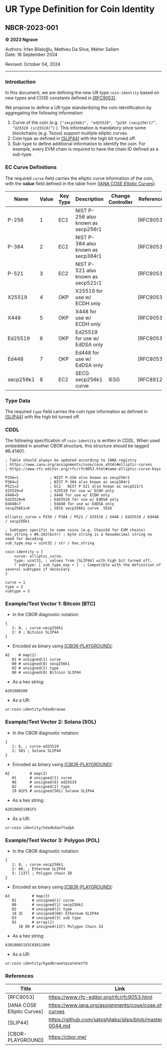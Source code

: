 # UR Type Definition for Coin Identity
## NBCR-2023-001

**© 2023 Ngrave**

Authors: İrfan Bilaloğlu, Mathieu Da Silva, Maher Sallam<br/>
Date: 18 September 2024<br/>

Revised: October 04, 2024

---

### Introduction

In this document, we are defining the new UR type `coin-identity` based on new types and COSE constants defined in [[RFC9053]](https://www.rfc-editor.org/rfc/rfc9053.html).

We propose to define a UR type standardizing the coin identification by aggregating the following information:

1. Curve of the coin (e.g. *`["secp256k1", "ed25519", "p256 (secp256r1)”, “X25519 (sr25519)”]` ).* This information is mandatory since some blockchains (e.g. Tezos) support multiple elliptic curves.
2. Coin type as defined in [[SLIP44]](https://github.com/satoshilabs/slips/blob/master/slip-0044.md) with the high bit turned off.
3. Sub-type to define additional information to identify the coin. For example, every EVM chain is required to have the chain ID defined as a sub-type.

### EC Curve Definitions

The required `curve` field carries the elliptic curve information of the coin, with the **value** field defined in the table from [[IANA COSE Elliptic Curves]](https://www.iana.org/assignments/cose/cose.xhtml#elliptic-curves).


| Name                     | Value                           | Key Type | Description                        | Change Controller | Reference | Recommended |
|--------------------------|---------------------------------|----------|------------------------------------|-------------------|-----------|-------------|
| P-256                    | 1                               | EC2      | NIST P-256 also known as secp256r1 |                   | [RFC9053] | Yes         |
| P-384                    | 2                               | EC2      | NIST P-384 also known as secp384r1 |                   | [RFC9053] | Yes         |
| P-521                    | 3                               | EC2      | NIST P-521 also known as secp521r1 |                   | [RFC9053] | Yes         |
| X25519                   | 4                               | OKP      | X25519 for use w/ ECDH only        |                   | [RFC9053] | Yes         |
| X448                     | 5                               | OKP      | X448 for use w/ ECDH only          |                   | [RFC9053] | Yes         |
| Ed25519                  | 6                               | OKP      | Ed25519 for use w/ EdDSA only      |                   | [RFC9053] | Yes         |
| Ed448                    | 7                               | OKP      | Ed448 for use w/ EdDSA only        |                   | [RFC9053] | Yes         |
| secp256k1                | 8                               | EC2      | SECG secp256k1 curve               | IESG              | [RFC8812] | No          |


### Type Data

The required `type` field carries the coin type information as defined in [[SLIP44]](https://github.com/satoshilabs/slips/blob/master/slip-0044.md) with the high bit turned off.

### CDDL

The following specification of `coin-identity` is written in CDDL. When used embedded in another CBOR structure, this structure should be tagged #6.41401.

```
; Table should always be updated according to IANA registry 
; https://www.iana.org/assignments/cose/cose.xhtml#elliptic-curves
; https://www.rfc-editor.org/rfc/rfc9053.html#name-elliptic-curve-keys

P256=1	            ; NIST P-256 also known as secp256r1
P384=2	            ; NIST P-384 also known as secp384r1	
P521=3	            ; EC2	NIST P-521 also known as secp521r1		
X25519=4            ; X25519 for use w/ ECDH only		
X448=5              ; X448 for use w/ ECDH only		
Ed25519=6           ; Ed25519 for use w/ EdDSA only		
Ed448=7             ; Ed448 for use w/ EdDSA only		
secp256k1=8         ; SECG secp256k1 curve	IESG	

elliptic_curve = P256 / P384 / P521 / X25519 / X448 / Ed25519 / Ed448 / secp256k1

; Subtypes specific to some coins (e.g. ChainId for EVM chains)
hex_string = #6.263(bstr) ; byte string is a hexadecimal string no need for decoding
sub_type_exp = uint32 / str / hex_string

coin-identity = {
    curve: elliptic_curve,
    type: uint31, ; values from [SLIP44] with high bit turned off,
    ? subtype: [ sub_type_exp + ]  ; Compatible with the definition of several subtypes if necessary
}

curve = 1
type = 2
subtype = 3
```

### Example/Test Vector 1: Bitcoin (BTC)

* In the CBOR diagnostic notation:

```
{
   1: 8, ; curve-secp256k1
   2: 0 ; Bitcoin SLIP44
}
```

* Encoded as binary using [[CBOR-PLAYGROUND]](https://cbor.me/):

```
A2    # map(2)
   01 # unsigned(1) curve
   08 # unsigned(8) secp256k1
   02 # unsigned(2) type
   00 # unsigned(0) Bitcoin SLIP44
```

* As a hex string:

```
A201080200

```

* As a UR:

```
ur:coin-identity/hdadbraoae
```

### Example/Test Vector 2: Solana (SOL)

* In the CBOR diagnostic notation:

```
{
   1: 6, ; curve-ed25519
   2: 501 ; Solana SLIP44
}
```

* Encoded as binary using [[CBOR-PLAYGROUND]](https://cbor.me/):

```
A2         # map(2)
   01      # unsigned(1) curve
   06      # unsigned(6) ed25519
   02      # unsigned(2) type
   19 01F5 # unsigned(501) Solana SLIP44
```

* As a hex string:

```
A20106021901F5 

```

* As a UR:

```
ur:coin-identity/hdadbdaoftadpk
```


### Example/Test Vector 3: Polygon (POL)

* In the CBOR diagnostic notation:

```
{
   1: 8, ; curve-secp256k1
   2: 60, ; Ethereum SLIP44 
   3: [137] ; Polygon chain ID
}
```

* Encoded as binary using [[CBOR-PLAYGROUND]](https://cbor.me/):

```
A3          # map(3)
   01       # unsigned(1) curve
   08       # unsigned(1) secp256k1
   02       # unsigned(2) type
   18 3C    # unsigned(60) Ethereum SLIP44
   03       # unsigned(3) sub type
   81       # array(1) 
      18 89 # unsigned(137) Polygon Chain Id
```

* As a hex string:

```
A3010802183C03811889

```

* As a UR:

```
ur:coin-identity/hgadbraoetpsatenetfd
```


### References

| Title | Link |
| --- | --- |
| [RFC9053] | https://www.rfc-editor.org/rfc/rfc9053.html |
| [IANA COSE Elliptic Curves] | https://www.iana.org/assignments/cose/cose.xhtml#elliptic-curves |
| [SLIP44]  | https://github.com/satoshilabs/slips/blob/master/slip-0044.md |
| [CBOR-PLAYGROUND]  | https://cbor.me/ |